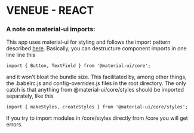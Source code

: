 # VENEUE - REACT

### A note on material-ui imports: 
This app uses material-ui for styling and follows the import pattern described [here](https://material-ui.com/guides/minimizing-bundle-size/). Basically, you can destructure component imports in one line line this
```
import { Button, TextField } from '@material-ui/core';
```
and it won't bloat the bundle size. This facilitated by, among other things, the .babelrc.js and config-overrides.js files in the root directory. The only catch is that anything from @material-ui/core/styles should be imported separately, like this
```
import { makeStyles, createStyles } from '@material-ui/core/styles';
```
If you try to import modules in /core/styles directly from /core you will get errors.
